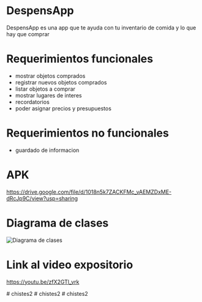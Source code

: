 # DespensApp
DespensApp es una app que te ayuda con tu inventario de comida y lo que hay que comprar

# Requerimientos funcionales
- mostrar objetos comprados
- registrar nuevos objetos comprados
- listar objetos a comprar
- mostrar lugares de interes
- recordatorios
- poder asignar precios y presupuestos
# Requerimientos no funcionales
- guardado de informacion
# APK
https://drive.google.com/file/d/1018n5k7ZACKFMc_vAEMZDxME-dRcJp9C/view?usp=sharing
# Diagrama de clases
![Diagrama de clases](https://i.imgur.com/g09WH0K.png)
# Link al video expositorio
https://youtu.be/zfX2GTl_vrk


#   c h i s t e s 2  
 #   c h i s t e s 2  
 #   c h i s t e s 2  
 
